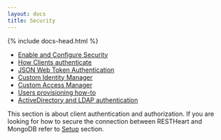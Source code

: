 ```yaml
---
layout: docs
title: Security
---
```



<div markdown="1" class="col-12 col-md-9 col-xl-8 py-md-3 bd-content">

{% include docs-head.html %} 

-   [Enable and Configure Security](/docs/v3/configure-security)
-   [How Clients authenticate](/docs/v3/clients-authentication)
-   [JSON Web Token Authentication](/docs/v3/jwt-authentication)
-   [Custom Identity Manager](/docs/v3/custom-identity-manager)
-   [Custom Access Manager](/docs/v3/custom-access-manager)
-   [Users provisioning how-to](/docs/v3/users-provisioning)
-   [ActiveDirectory and LDAP authentication](/docs/v3/ldap-authentication)

This section is about client authentication and authorization. If you
are looking for how to secure the connection between RESTHeart and
MongoDB refer to [Setup](/docs/v3/setup)
section.


</div>

